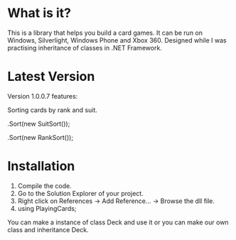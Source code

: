 What is it?
================
This is a library that helps you build a card games.
It can be run on Windows, Silverlight, Windows Phone and Xbox 360.
Designed while I was practising inheritance of classes in .NET Framework.

Latest Version
================
Version 1.0.0.7 features:

Sorting cards by rank and suit. 

.Sort(new SuitSort());

.Sort(new RankSort());

Installation
================
1. Compile the code.
2. Go to the Solution Explorer of your project.
3. Right click on References -> Add Reference... -> Browse the dll file.
4. using PlayingCards;

You can make a instance of class Deck and use it or 
you can make our own class and inheritance Deck.
